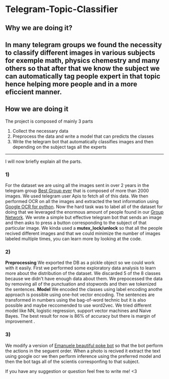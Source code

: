 # Telegram-Topic-Classifier

## Why we are doing it?

In many telegram groups we found the necessity to classify different images in various subjects for exemple math, physics chemestry and many others so that after that we know the subject we can automatically tag people expert in that topic hence helping more people and in a more eficcient manner.
---
## How we are doing it

The project is composed of mainly 3 parts

1. Collect the necessary data
2. Preprocess the data and write a model that can predicts the classes
3. Write the telegram bot that automatically classifies images and then depending on the subject tags all the experts
---
I will now briefly explain all the parts.

### 1)

For the dataset we are using all the images sent in over 2 years in the telegram group [Best Group ever](https://t.me/helpmatematica) that is composed of more than 2000 images. We used telegram user Apis to fetch all of this data. We then performed OCR on all the images and extracted the text information using [Google OCR for python](https://pypi.org/project/pytesseract/). Now the hard task was to label all of the dataset for doing that we leveraged the enormous amount of people found in our [Group Network](https://t.me/gabryphysics). We wrote a simple but effective telegram bot that sends an image and then asks to press a button corresponding to the subject of that particular image. We kinda used a **mutex_lock/unlock** so that all the people recived different images and that we could minimize the number of images labeled multiple times, you can learn more by looking at the code.

### 2)
**Preprocessing**
We exported the DB as a pickle object so we could work with it easily. First we performed some exploratory data analysis to learn more about the distribution of the dataset. We discarded 5 of the 8 classes because we didn't have enough data about them. We prepocessed the data by removing all of the punctuation and stopwords and then we tokenized the sentences.
**Model**
We encoded the classes using label encoding anothe approach is possible using one-hot vector encoding. The sentences are transformed in numbers using the bag-of-word technic but it is also possible and maybe reccomended to use word2vec. We tried different model like NN, logistic regression, support vector machines and Naive Bayes. The best result for now is 86% of accuracy but there is margin of improvement .

### 3) 
We modify a version of [Emanuele beautiful poke bot](https://github.com/emanuelelaface/poke-bot) so that the bot perform the actions in the seguent order. When a photo is recived it extract the text using google ocr we then perform inference using the preferred model and then the bot tags all of the scientis corresponfing to that subject.

If you have any suggestion or question feel free to write me! <3

